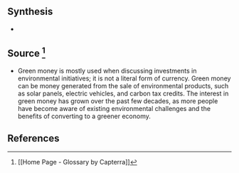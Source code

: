 ## Synthesis
- 
## Source [^1]
- Green money is mostly used when discussing investments in environmental initiatives; it is not a literal form of currency. Green money can be money generated from the sale of environmental products, such as solar panels, electric vehicles, and carbon tax credits. The interest in green money has grown over the past few decades, as more people have become aware of existing environmental challenges and the benefits of converting to a greener economy.
## References

[^1]: [[Home Page - Glossary by Capterra]]